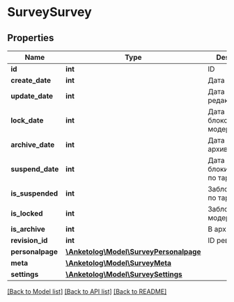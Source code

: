 # SurveySurvey

## Properties
Name | Type | Description | Notes
------------ | ------------- | ------------- | -------------
**id** | **int** | ID | 
**create_date** | **int** | Дата создания | 
**update_date** | **int** | Дата редактирования | 
**lock_date** | **int** | Дата блокоровки модератором | 
**archive_date** | **int** | Дата архивирования | 
**suspend_date** | **int** | Дата блокирования по тарифу | 
**is_suspended** | **int** | Заблокирована по тарифу | 
**is_locked** | **int** | Заблокирована модератором | 
**is_archive** | **int** | В архиве | 
**revision_id** | **int** | ID ревизии | 
**personalpage** | [**\Anketolog\Model\SurveyPersonalpage**](SurveyPersonalpage.md) |  | 
**meta** | [**\Anketolog\Model\SurveyMeta**](SurveyMeta.md) |  | 
**settings** | [**\Anketolog\Model\SurveySettings**](SurveySettings.md) |  | 

[[Back to Model list]](../README.md#documentation-for-models) [[Back to API list]](../README.md#documentation-for-api-endpoints) [[Back to README]](../README.md)


